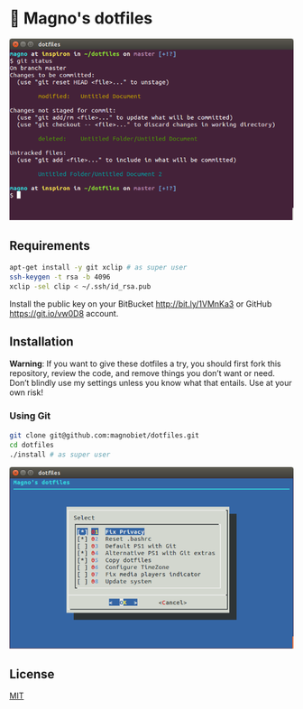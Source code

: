 # 🐧 Magno's dotfiles

![Screenshot preview](preview.png)

## Requirements

```bash
apt-get install -y git xclip # as super user
ssh-keygen -t rsa -b 4096
xclip -sel clip < ~/.ssh/id_rsa.pub
```

Install the public key on your BitBucket <http://bit.ly/1VMnKa3> or GitHub <https://git.io/vw0D8> account.

## Installation

**Warning**: If you want to give these dotfiles a try, you should first fork this repository, review the code, and remove things you don’t want or need. Don’t blindly use my settings unless you know what that entails. Use at your own risk!

### Using Git

```bash
git clone git@github.com:magnobiet/dotfiles.git
cd dotfiles
./install # as super user
```

![Screenshot](screenshot.png)

## License

[MIT](https://magno.mit-license.org/)
